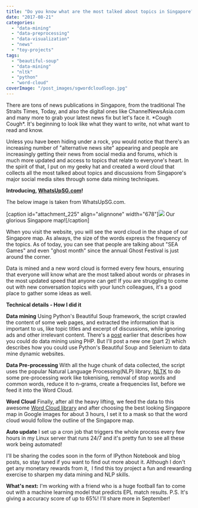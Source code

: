 ```yaml
---
title: "Do you know what are the most talked about topics in Singapore?"
date: "2017-08-21"
categories: 
  - "data-mining"
  - "data-preprocessing"
  - "data-visualization"
  - "news"
  - "toy-projects"
tags: 
  - "beautiful-soup"
  - "data-mining"
  - "nltk"
  - "python"
  - "word-cloud"
coverImage: "/post_images/sgwordcloudlogo.jpg"
---
```


There are tons of news publications in Singapore, from the traditional The Straits Times, Today, and also the digital ones like ChannelNewsAsia.com and many more to grab your latest news fix but let's face it. \*Cough Cough\*. It's beginning to look like what they want to write, not what want to read and know.

Unless you have been hiding under a rock, you would notice that there's an increasing number of "alternative news site" appearing and people are increasingly getting their news from social media and forums, which is much more updated and access to topics that relate to everyone's heart. In the spirit of that, I put on my geeky hat and created a word cloud that collects all the most talked about topics and discussions from Singapore's major social media sites through some data mining techniques.

**Introducing, [WhatsUpSG.com](http://whatsupsg.com)!**

The below image is taken from WhatsUpSG.com.

\[caption id="attachment\_225" align="alignnone" width="678"\][![](/post_images/map_output-2-1024x671.png)](http://whatsupsg.com) Our glorious Singapore map!\[/caption\]

When you visit the website, you will see the word cloud in the shape of our Singapore map. As always, the size of the words express the frequency of the topics. As of today, you can see that people are talking about "SEA Games" and even "ghost month" since the annual Ghost Festival is just around the corner.

Data is mined and a new word cloud is formed every few hours, ensuring that everyone will know what are the most talked about words or phrases in the most updated speed that anyone can get! If you are struggling to come out with new conversation topics with your lunch colleagues, it's a good place to gather some ideas as well.

**Technical details - How I did it**

**Data mining** Using Python's Beautiful Soup framework, the script crawled the content of some web pages, and extracted the information that is important to us, like topic titles and excerpt of discussions, while ignoring ads and other irrelevant content. There's a [post](http://gator4205.temp.domains/~datageeko/easy-data-mining-for-your-data-science-projects/) earlier that describes how you could do data mining using PHP. But I'll post a new one (part 2) which describes how you could use Python's Beautiful Soup and Selenium to data mine dynamic websites.

**Data Pre-processing** With all the huge chunk of data collected, the script uses the popular Natural Language Processing(NLP) library, [NLTK](http://www.nltk.org) to do some pre-processing work like tokenising, removal of stop words and common words, reduce it to n-grams, create a frequencies list, before we feed it into the Word Cloud.

**Word Cloud** Finally, after all the heavy lifting, we feed the data to this awesome [Word Cloud library](http://amueller.github.io/word_cloud/index.html) and after choosing the best looking Singapore map in Google images for about 3 hours, I set it to a mask so that the word cloud would follow the outline of the Singapore map.

**Auto update** I set up a cron job that triggers the whole process every few hours in my Linux server that runs 24/7 and it's pretty fun to see all these work being automated!

I'll be sharing the codes soon in the form of IPython Notebook and blog posts, so stay tuned if you want to find out more about it. Although I don't get any monetary rewards from it,  I find this toy project a fun and rewarding exercise to sharpen my data mining and NLP skills.

**What's next:** I'm working with a friend who is a huge football fan to come out with a machine learning model that predicts EPL match results. P.S. It's giving a accuracy score of up to 65%! I'll share more in September!
